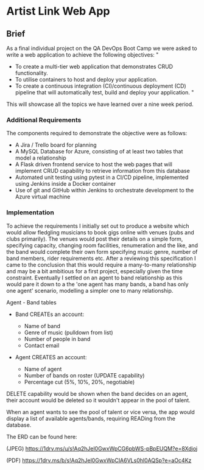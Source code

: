 # Artist Link Web App

## Brief
As a final individual project on the QA DevOps Boot Camp we were asked to write a web application to achieve the following objectives:
"
* To create a multi-tier web application that demonstrates CRUD functionality.
* To utilise containers to host and deploy your application.
* To create a continuous integration (CI)/continuous deployment (CD) pipeline that will automatically test, build and deploy your application.
"

This will showcase all the topics we have learned over a nine week period.

### Additional Requirements
The components required to demonstrate the objective were as follows:

* A Jira / Trello board for planning
* A MySQL Database for Azure, consisting of at least two tables that model a relationship
* A Flask driven frontend service to host the web pages that will implement CRUD capability to retrieve information from this database
* Automated unit testing using pytest in a CI/CD pipeline, implemented using Jenkins inside a Docker container
* Use of git and GitHub within Jenkins to orchestrate development to the Azure virtual machine

### Implementation
To achieve the requirements I initially set out to produce a website which would allow fledgling musicians to book gigs online with venues (pubs and clubs primarily).
The venues would post their details on a simple form, specifying capacity, changing room facilities, renumeration and the like, and the band would complete their own form specifying music genre, number of band members, rider requirements etc.
After a reviewing this specification I came to the conclusion that this would require a many-to-many relationship and may be a bit ambitious for a first project, especially given the time constraint.
Eventually I settled on an agent to band relationship as this would pare it down to a the 'one agent has many bands, a band has only one agent' scenario, modelling a simpler one to many relationship.

Agent - Band tables
* Band CREATEs an account:
   * Name of band
   * Genre of music (pulldown from list)
   * Number of people in band
   * Contact email

* Agent CREATES an account:
   * Name of agent
   * Number of bands on roster (UPDATE capability)
   * Percentage cut (5%, 10%, 20%, negotiable)

DELETE capability would be shown when the band decides on an agent, their account would be deleted so it wouldn't appear in the pool of talent.

When an agent wants to see the pool of talent or vice versa, the app would display a list of available agents/bands, requiring READing from the database.

The ERD can be found here: 

(JPEG)  https://1drv.ms/u/s!Aq2hJel0GwxWpCG6pbWS-pBpEUQM?e=8Xdjoj

(PDF)   https://1drv.ms/b/s!Aq2hJel0GwxWpCIA6VLs0hl0AQSp?e=aOc4Kz
